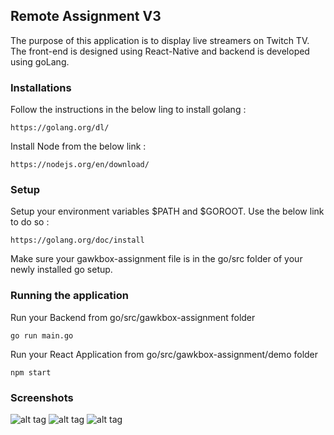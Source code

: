 ## Remote Assignment V3
The purpose of this application is to display live streamers on Twitch TV. The front-end is designed using React-Native and backend is developed using goLang.
### Installations
Follow the instructions in the below ling to install golang :
```
https://golang.org/dl/
```
Install Node from the below link :
```
https://nodejs.org/en/download/
```
### Setup
Setup your environment variables $PATH and $GOROOT. Use the below link to do so :
```
https://golang.org/doc/install
```
Make sure your gawkbox-assignment file is in the go/src folder of your newly installed go setup.

### Running the application
Run your Backend from go/src/gawkbox-assignment folder
```
go run main.go
```
Run your React Application from go/src/gawkbox-assignment/demo folder
```
npm start
```
### Screenshots
![alt tag](/Users/Nish/go/src/gawkbox-assignment/Image1.png "Activity 1")
![alt tag](/Users/Nish/go/src/gawkbox-assignment/Image2.png "Activity 2")
![alt tag](/Users/Nish/go/src/gawkbox-assignment/Image3.png "Activity 3")
